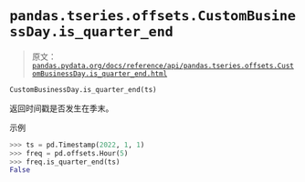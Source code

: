 # `pandas.tseries.offsets.CustomBusinessDay.is_quarter_end`

> 原文：[`pandas.pydata.org/docs/reference/api/pandas.tseries.offsets.CustomBusinessDay.is_quarter_end.html`](https://pandas.pydata.org/docs/reference/api/pandas.tseries.offsets.CustomBusinessDay.is_quarter_end.html)

```py
CustomBusinessDay.is_quarter_end(ts)
```

返回时间戳是否发生在季末。

示例

```py
>>> ts = pd.Timestamp(2022, 1, 1)
>>> freq = pd.offsets.Hour(5)
>>> freq.is_quarter_end(ts)
False 
```
